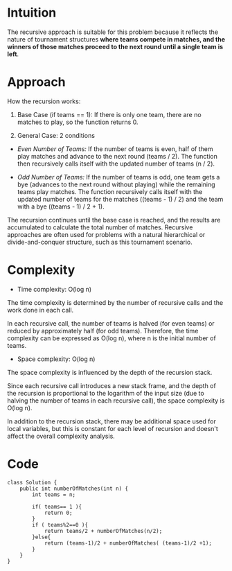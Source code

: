 # Intuition
<!-- Describe your first thoughts on how to solve this problem. -->
The recursive approach is suitable for this problem because it reflects the nature of tournament structures **where teams compete in matches, and the winners of those matches proceed to the next round until a single team is left**.

# Approach
<!-- Describe your approach to solving the problem. -->
How the recursion works:

1. Base Case (if teams == 1): If there is only one team, there are no matches to play, so the function returns 0.

2. General Case: 2 conditions
- *Even Number of Teams:* If the number of teams is even, half of them play matches and advance to the next round (teams / 2). The function then recursively calls itself with the updated number of teams (n / 2).

 - *Odd Number of Teams:* If the number of teams is odd, one team gets a bye (advances to the next round without playing) while the remaining teams play matches. The function recursively calls itself with the updated number of teams for the matches ((teams - 1) / 2) and the team with a bye ((teams - 1) / 2 + 1).

The recursion continues until the base case is reached, and the results are accumulated to calculate the total number of matches. Recursive approaches are often used for problems with a natural hierarchical or divide-and-conquer structure, such as this tournament scenario.

# Complexity
- Time complexity: O(log n)
<!-- Add your time complexity here, e.g. $$O(n)$$ -->
The time complexity is determined by the number of recursive calls and the work done in each call.

In each recursive call, the number of teams is halved (for even teams) or reduced by approximately half (for odd teams). Therefore, the time complexity can be expressed as O(log n), where n is the initial number of teams.

- Space complexity: O(log n)
<!-- Add your space complexity here, e.g. $$O(n)$$ -->
The space complexity is influenced by the depth of the recursion stack.

Since each recursive call introduces a new stack frame, and the depth of the recursion is proportional to the logarithm of the input size (due to halving the number of teams in each recursive call), the space complexity is O(log n).

In addition to the recursion stack, there may be additional space used for local variables, but this is constant for each level of recursion and doesn't affect the overall complexity analysis.


# Code
```
class Solution {
    public int numberOfMatches(int n) {
        int teams = n;

        if( teams== 1 ){
            return 0;
        }
        if ( teams%2==0 ){
            return teams/2 + numberOfMatches(n/2);
        }else{
            return (teams-1)/2 + numberOfMatches( (teams-1)/2 +1);
        }
    }
}
```
